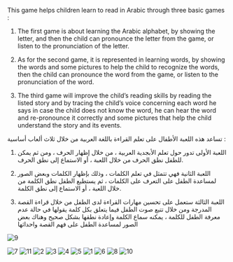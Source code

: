 This game helps children learn to read in Arabic through three basic games :  

 

1. The first game is about learning the Arabic alphabet, by showing the letter, and then the child can pronounce the letter from the game, or listen to the pronunciation of the letter. 

 

2. As for the second game, it is represented in learning words, by showing the words and some pictures to help the child to recognize the words, then the child can pronounce the word from the game, or listen to the pronunciation of the word. 

 

3. The third game will improve the child’s reading skills by reading the listed story and by tracing the child’s voice concerning each word he says in case the child does not know the word, he can hear the word and re-pronounce it correctly and some pictures that help the child understand the story and its events. 

 

 

 

تساعد هذه اللعبة الأطفال على تعلم القراءة باللغة العربية من خلال ثلاث ألعاب أساسية : 

 

1. اللعبة الأولى تدور حول تعلم الأبجدية العربية ، من خلال إظهار الحرف ، ومن ثم يمكن للطفل نطق الحرف من خلال اللعبة ، أو الاستماع إلى نطق الحرف. 

 

2. اللعبة الثانية فهي تتمثل في تعلم الكلمات ، وذلك بإظهار الكلمات وبعض الصور لمساعدة الطفل على التعرف على الكلمات ، ثم يستطيع الطفل نطق الكلمة من خلال اللعبة ، أو الاستماع إلى نطق الكلمة. 

 

3. اللعبة الثالثة ستعمل على تحسين مهارات القراءة لدى الطفل من خلال قراءة القصة المدرجة ومن خلال تتبع صوت الطفل فيما يتعلق بكل كلمة يقولها في حالة عدم معرفة الطفل للكلمة ، يمكنه سماع الكلمة وإعادة نطقها بشكل صحيح وهناك بعض الصور لمساعدة الطفل على فهم القصة واحداثها


![9](https://user-images.githubusercontent.com/98464635/232350785-0506faa4-cb56-4a73-a0b8-48c600e3eabf.jpg)

![7](https://user-images.githubusercontent.com/98464635/232350801-2c1b19b7-eec8-40d3-9db0-280f8b47fde4.jpg)
![11](https://user-images.githubusercontent.com/98464635/232350812-08fc2f06-fe5c-4f5b-9db9-ab29136a89f9.jpg)
![2](https://user-images.githubusercontent.com/98464635/232350819-ddca056f-dfdb-4927-807b-f0e6b327f1df.jpg)
![3](https://user-images.githubusercontent.com/98464635/232350821-3858f946-ae1f-4373-966b-a6ff45883ee3.jpg)
![4](https://user-images.githubusercontent.com/98464635/232350824-26bae2b1-3406-4072-804c-21f8b7118517.jpg)
![5](https://user-images.githubusercontent.com/98464635/232350848-d5c3730f-4418-411f-aac1-44547f0b0e48.jpg)
![1](https://user-images.githubusercontent.com/98464635/232350861-e73fc1a5-0ac1-44a8-841b-e2a974222ad1.jpg)
![6](https://user-images.githubusercontent.com/98464635/232350862-c5307ed4-1db5-4797-a950-962b6f219b5a.jpg)
![8](https://user-images.githubusercontent.com/98464635/232350869-a6ca5ad2-730a-4686-8a1c-d3aea8090e3b.jpeg)
![10](https://user-images.githubusercontent.com/98464635/232350882-a857ea09-efe5-41d1-b111-cfdd379a7b5d.jpg)

